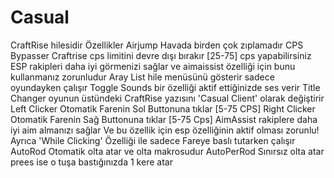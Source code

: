 # Casual
CraftRise hilesidir
Özellikler
Airjump Havada birden çok zıplamadır
CPS Bypasser Craftrise cps limitini devre dışı bırakır [25-75] cps yapabilirsiniz
ESP rakipleri daha iyi görmenizi sağlar ve aimaissist özelliği için bunu kullanmanız zorunludur
Aray List hile menüsünü gösterir sadece oyundayken çalışır
Toggle Sounds bir özelliği aktif ettiğinizde ses verir
Title Changer oyunun üstündeki CraftRise yazısını 'Casual Client' olarak değiştirir
Left Clicker Otomatik Farenin Sol Buttonuna tıklar [5-75 CPS]
Right Clicker Otomatik Farenin Sağ Buttonuna tıklar [5-75 Cps]
AimAssist rakiplere daha iyi aim almanızı sağlar Ve bu özellik için esp özelliğinin aktif olması zorunlu! Ayrıca 'While Clicking' Özelliği ile sadece Fareye baslı tutarken çalışır
AutoRod Otomatik olta atar ve olta makrosudur AutoPerRod Sınırsız olta atar prees ise o tuşa bastığınızda 1 kere atar
